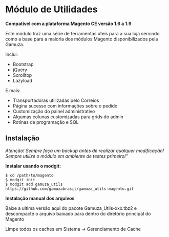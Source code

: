 <h1>Módulo de Utilidades</h1>

**Compatível com a plataforma Magento CE versão 1.6 a 1.9**

Este módulo traz uma série de ferramentas úteis para a sua loja
servindo como a base para a maioria dos módulos Magento disponibilizados pela Gamuza.

Inclui:

- Bootstrap
- jQuery
- Scrolltop
- Lazyload

E mais:

- Transportadoras utilizadas pelo Correios
- Página sucesso com informações sobre o pedido
- Customização do painel administrativo
- Algumas colunas customizadas para grids do admin
- Rotinas de programação e SQL

<h2>Instalação</h2>

*Atenção! Sempre faça um backup antes de realizar qualquer modificação! Sempre utilize o módulo em ambiente de testes primeiro!"*

**Instalar usando o modgit:**

    $ cd /path/to/magento
    $ modgit init
    $ modgit add gamuza_utils https://github.com/gamuzabrasil/gamuza_utils-magento.git

**Instalação manual dos arquivos**

Baixe a ultima versão aqui do pacote Gamuza_Utils-xxx.tbz2 e descompacte o arquivo baixado para dentro do diretório principal do Magento

Limpe todos os caches em Sistema -> Gerenciamento de Cache

